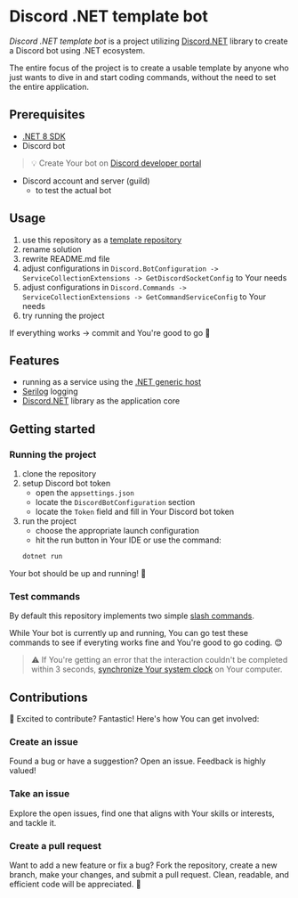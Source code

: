 # Discord .NET template bot

*Discord .NET template bot* is a project utilizing [Discord.NET](https://discordnet.dev/) library to create a Discord bot using .NET ecosystem.

The entire focus of the project is to create a usable template by anyone who just wants to dive in and start coding commands, without the need to set the entire application.

## Prerequisites

- [.NET 8 SDK](https://dotnet.microsoft.com/en-us/download/dotnet/8.0)
- Discord bot

> :bulb: Create Your bot on [Discord developer portal](https://discord.com/developers/applications)
- Discord account and server (guild)
    - to test the actual bot

## Usage

1. use this repository as a [template repository](https://docs.github.com/en/repositories/creating-and-managing-repositories/creating-a-repository-from-a-template)
2. rename solution
3. rewrite README.md file
4. adjust configurations in `Discord.BotConfiguration -> ServiceCollectionExtensions -> GetDiscordSocketConfig` to Your needs
5. adjust configurations in `Discord.Commands -> ServiceCollectionExtensions -> GetCommandServiceConfig` to Your needs
6. try running the project

If everything works -> commit and You're good to go 🎉

## Features
- running as a service using the [.NET generic host](https://learn.microsoft.com/en-us/dotnet/core/extensions/generic-host)
- [Serilog](https://github.com/serilog/serilog) logging
- [Discord.NET](https://discordnet.dev/) library as the application core


## Getting started

### Running the project

1. clone the repository
2. setup Discord bot token
    - open the `appsettings.json` 
    - locate the `DiscordBotConfiguration` section
    - locate the `Token` field and fill in Your Discord bot token
3. run the project
    - choose the appropriate launch configuration
    - hit the run button in Your IDE or use the command:
    ```bash
    dotnet run
    ```

Your bot should be up and running! :tada:

### Test commands

By default this repository implements two simple [slash commands](https://discordnet.dev/guides/int_basics/application-commands/intro.html).

While Your bot is currently up and running, You can go test these commands to see if everyting works fine and You're good to go coding. :blush:

> :warning: If You're getting an error that the interaction couldn't be completed within 3 seconds, [synchronize Your system clock](https://github.com/discord-net/Discord.Net/issues/2010) on Your computer.

## Contributions

:rocket: Excited to contribute? Fantastic! Here's how You can get involved:

### Create an issue
Found a bug or have a suggestion? Open an issue. Feedback is highly valued!

### Take an issue
Explore the open issues, find one that aligns with Your skills or interests, and tackle it.

### Create a pull request
Want to add a new feature or fix a bug? Fork the repository, create a new branch, make your changes, and submit a pull request. Clean, readable, and efficient code will be appreciated. :pray:

